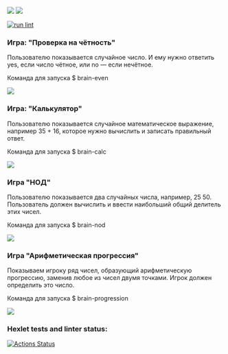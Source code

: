 <a href="https://codeclimate.com/github/codeclimate/codeclimate/maintainability"><img src="https://api.codeclimate.com/v1/badges/a99a88d28ad37a79dbf6/maintainability" /></a>
<a href="https://codeclimate.com/github/codeclimate/codeclimate/test_coverage"><img src="https://api.codeclimate.com/v1/badges/a99a88d28ad37a79dbf6/test_coverage" /></a>

[![run lint](https://github.com/Evgeany/frontend-project-lvl1/actions/workflows/evg-hex-lint.yml/badge.svg?event=push )](https://github.com/Evgeany/frontend-project-lvl1/actions)


### Игра: "Проверка на чётность"

Пользователю показывается случайное число. И ему нужно ответить yes, если число чётное, или no — если нечётное.

Команда для запуска $ brain-even

<a href='https://asciinema.org/a/mU52yQ1ZjwPJfvlU9uBD3z9ci'><img src='https://i2.paste.pics/0494f8fda9fe78d656f33e180a807b42.png' /></a>

### Игра: "Калькулятор"

Пользователю показывается случайное математическое выражение, например 35 + 16, которое нужно вычислить и записать правильный ответ.

Команда для запуска $ brain-calc

<a href='https://asciinema.org/a/SeVJ5AWCNi0LlOcrTDHQtexGI'><img src='https://i2.paste.pics/657ca5c76a8d749daa328bbc5d2a8fc0.png' /></a>

### Игра "НОД"

Пользователю показывается два случайных числа, например, 25 50. Пользователь должен вычислить и ввести наибольший общий делитель этих чисел.

Команда для запуска $ brain-nod

<a href='https://asciinema.org/a/9RLLSHnHWIxLlog72QWygbKdj'><img src='https://i2.paste.pics/c4025c9d49d93ddcd9e1b25545cf9c89.png' /></a>

### Игра "Арифметическая прогрессия"

Показываем игроку ряд чисел, образующий арифметическую прогрессию, заменив любое из чисел двумя точками. Игрок должен определить это число.

Команда для запуска $ brain-progression

<a href='https://asciinema.org/a/52Dc4aQwVGl9dFosGg3EBu3tM'><img src='https://i2.paste.pics/0c7299ef6beefef20f548c1f981da591.png' /></a>

### Hexlet tests and linter status:
[![Actions Status](https://github.com/Evgeany/frontend-project-lvl1/workflows/hexlet-check/badge.svg)](https://github.com/Evgeany/frontend-project-lvl1/actions)
